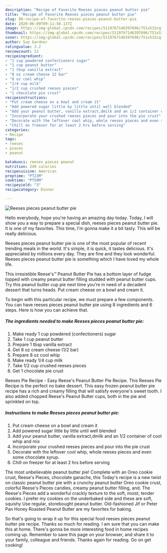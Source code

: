 ```yaml
---
description: "Recipe of Favorite Reeses pieces peanut butter pie"
title: "Recipe of Favorite Reeses pieces peanut butter pie"
slug: 98-recipe-of-favorite-reeses-pieces-peanut-butter-pie
date: 2020-06-09T09:11:50.137Z
image: https://img-global.cpcdn.com/recipes/5119767146397696/751x532cq70/reeses-pieces-peanut-butter-pie-recipe-main-photo.jpg
thumbnail: https://img-global.cpcdn.com/recipes/5119767146397696/751x532cq70/reeses-pieces-peanut-butter-pie-recipe-main-photo.jpg
cover: https://img-global.cpcdn.com/recipes/5119767146397696/751x532cq70/reeses-pieces-peanut-butter-pie-recipe-main-photo.jpg
author: Sue Gardner
ratingvalue: 3.2
reviewcount: 12
recipeingredient:
- "1 cup powdered confectioners sugar"
- "1 cup peanut butter"
- "1 tbsp vanilla extract"
- "8 oz cream cheese 12 bar"
- "8 oz cool whip"
- "1/4 cup milk"
- "1/2 cup crushed reeses pieces"
- "1 chocolate pie crust"
recipeinstructions:
- "Put cream cheese on a bowl and cream it"
- "Add powered sugar little by little until well blended"
- "Add your peanut butter, vanilla extract,dmilk and an 1/2 container of cool whip and mix"
- "Incorporate your crushed reeses pieces and pour into the pie crust"
- "Decorate with the leftover cool whip, whole reeses pieces and even some chocolate syrup."
- "Chill on freezer for at least 2 hrs before serving"
categories:
- Recipe
tags:
- reeses
- pieces
- peanut

katakunci: reeses pieces peanut 
nutrition: 249 calories
recipecuisine: American
preptime: "PT23M"
cooktime: "PT59M"
recipeyield: "3"
recipecategory: Dinner

---
```



![Reeses pieces peanut butter pie](https://img-global.cpcdn.com/recipes/5119767146397696/751x532cq70/reeses-pieces-peanut-butter-pie-recipe-main-photo.jpg)

Hello everybody, hope you're having an amazing day today. Today, I will show you a way to prepare a special dish, reeses pieces peanut butter pie. It is one of my favorites. This time, I'm gonna make it a bit tasty. This will be really delicious.

Reeses pieces peanut butter pie is one of the most popular of recent trending meals in the world. It's simple, it is quick, it tastes delicious. It's appreciated by millions every day. They are fine and they look wonderful. Reeses pieces peanut butter pie is something which I have loved my whole life.

This irresistible Reese&#39;s™ Peanut Butter Pie has a bottom layer of fudge topped with creamy peanut butter filling studded with peanut butter cups. Try this peanut butter cup pie next time you&#39;re in need of a decadent dessert that turns heads. Put cream cheese on a bowl and cream it.


To begin with this particular recipe, we must prepare a few components. You can have reeses pieces peanut butter pie using 8 ingredients and 6 steps. Here is how you can achieve that.

<!--inarticleads1-->

##### The ingredients needed to make Reeses pieces peanut butter pie:

1. Make ready 1 cup powdered (confectioners) sugar
1. Take 1 cup peanut butter
1. Prepare 1 tbsp vanilla extract
1. Get 8 oz cream cheese (1/2 bar)
1. Prepare 8 oz cool whip
1. Make ready 1/4 cup milk
1. Take 1/2 cup crushed reeses pieces
1. Get 1 chocolate pie crust


Reeses Pie Recipe - Easy Reese&#39;s Peanut Butter Pie Recipe. This Reeses Pie Recipe is the perfect no bake dessert. This easy frozen peanut butter pie recipe has a rich and creamy filling that will satisfy everyone&#39;s sweet tooth. I also added chopped Reese&#39;s Peanut Butter cups, both in the pie and sprinkled on top. 

<!--inarticleads2-->

##### Instructions to make Reeses pieces peanut butter pie:

1. Put cream cheese on a bowl and cream it
1. Add powered sugar little by little until well blended
1. Add your peanut butter, vanilla extract,dmilk and an 1/2 container of cool whip and mix
1. Incorporate your crushed reeses pieces and pour into the pie crust
1. Decorate with the leftover cool whip, whole reeses pieces and even some chocolate syrup.
1. Chill on freezer for at least 2 hrs before serving


The most unbelievable peanut butter pie! Complete with an Oreo cookie crust, Reese&#39;s Pieces, chocolate ganache, this Today&#39;s recipe is a new twist on classic peanut butter pie with a crunchy peanut butter Oreo cookie crust, colorful Reese&#39;s Pieces candies, creamy peanut butter filling, and. The Reese&#39;s Pieces add a wonderful crackly texture to the soft, moist, tender cookies. I prefer my cookies on the underbaked side and these are soft, squishy Use regular, storebought peanut butter. Old-fashioned Jif or Peter Pan Honey Roasted Peanut Butter are my favorites for baking. 

So that's going to wrap it up for this special food reeses pieces peanut butter pie recipe. Thanks so much for reading. I am sure that you can make this at home. There's gonna be more interesting food in home recipes coming up. Remember to save this page on your browser, and share it to your family, colleague and friends. Thanks again for reading. Go on get cooking!
